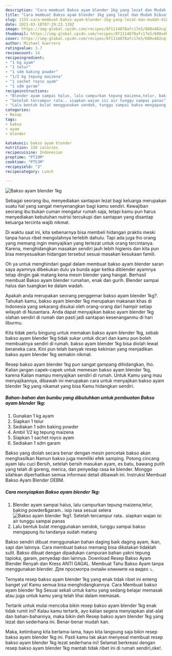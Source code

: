 ```yaml
---
description: "Cara membuat Bakso ayam blender 1kg yang lezat dan Mudah Dibuat"
title: "Cara membuat Bakso ayam blender 1kg yang lezat dan Mudah Dibuat"
slug: 1155-cara-membuat-bakso-ayam-blender-1kg-yang-lezat-dan-mudah-dibuat
date: 2021-03-18T07:29:23.139Z
image: https://img-global.cpcdn.com/recipes/8f1114878afc17e5/680x482cq70/bakso-ayam-blender-1kg-foto-resep-utama.jpg
thumbnail: https://img-global.cpcdn.com/recipes/8f1114878afc17e5/680x482cq70/bakso-ayam-blender-1kg-foto-resep-utama.jpg
cover: https://img-global.cpcdn.com/recipes/8f1114878afc17e5/680x482cq70/bakso-ayam-blender-1kg-foto-resep-utama.jpg
author: Michael Guerrero
ratingvalue: 3.7
reviewcount: 14
recipeingredient:
- "1 kg ayam"
- "1 telur"
- "1 sdm baking powder"
- "1/2 kg tepung maizena"
- "1 sachet royco ayam"
- "1 sdm garam"
recipeinstructions:
- "Blender ayam sampai halus, lalu campurkan tepung maizena,telur, baking powder&amp;garam.. isip rasa sesuai selera"
- "Setelah tercampur rata.. siapkan wajan isi air tunggu sampai panas"
- "Lalu bentuk bulat menggunakan sendok, tunggu sampai bakso mengapung itu tandanya sudah matang"
categories:
- Resep
tags:
- bakso
- ayam
- blender

katakunci: bakso ayam blender 
nutrition: 150 calories
recipecuisine: Indonesian
preptime: "PT19M"
cooktime: "PT53M"
recipeyield: "3"
recipecategory: Lunch

---
```



![Bakso ayam blender 1kg](https://img-global.cpcdn.com/recipes/8f1114878afc17e5/680x482cq70/bakso-ayam-blender-1kg-foto-resep-utama.jpg)

Sebagai seorang ibu, menyediakan santapan lezat bagi keluarga merupakan suatu hal yang sangat menyenangkan bagi kamu sendiri. Kewajiban seorang ibu bukan cuman mengatur rumah saja, tetapi kamu pun harus menyediakan kebutuhan nutrisi tercukupi dan santapan yang disantap keluarga tercinta wajib nikmat.

Di waktu  saat ini, kita sebenarnya bisa membeli hidangan praktis meski tanpa harus ribet mengolahnya terlebih dahulu. Tapi ada juga lho orang yang memang ingin menyajikan yang terlezat untuk orang tercintanya. Karena, menghidangkan masakan sendiri jauh lebih higienis dan kita pun bisa menyesuaikan hidangan tersebut sesuai masakan kesukaan famili. 

Oh ya untuk menghindari gagal dalam membuat bakso ayam blender saran saya ayamnya dibekukan dulu ya bunda agar ketika diblender ayamnya tetap dingin gak matang kena mesin blender yang hangat. Berhasil membuat Bakso ayam blender rumahan, enak dan gurih. Blender sampai halus dan tuangkan ke dalam wadah.

Apakah anda merupakan seorang penggemar bakso ayam blender 1kg?. Tahukah kamu, bakso ayam blender 1kg merupakan makanan khas di Indonesia yang sekarang disukai oleh orang-orang dari hampir setiap wilayah di Nusantara. Anda dapat menyajikan bakso ayam blender 1kg olahan sendiri di rumah dan pasti jadi santapan kesenanganmu di hari liburmu.

Kita tidak perlu bingung untuk memakan bakso ayam blender 1kg, sebab bakso ayam blender 1kg tidak sukar untuk dicari dan kamu pun boleh membuatnya sendiri di rumah. bakso ayam blender 1kg bisa diolah lewat beraneka cara. Kini pun telah banyak resep kekinian yang menjadikan bakso ayam blender 1kg semakin nikmat.

Resep bakso ayam blender 1kg pun sangat gampang dihidangkan, lho. Kalian jangan capek-capek untuk memesan bakso ayam blender 1kg, karena Kalian mampu menyajikan sendiri di rumah. Untuk Kamu yang mau menyajikannya, dibawah ini merupakan cara untuk menyajikan bakso ayam blender 1kg yang nikamat yang bisa Kamu hidangkan sendiri.

<!--inarticleads1-->

##### Bahan-bahan dan bumbu yang dibutuhkan untuk pembuatan Bakso ayam blender 1kg:

1. Gunakan 1 kg ayam
1. Siapkan 1 telur
1. Sediakan 1 sdm baking powder
1. Ambil 1/2 kg tepung maizena
1. Siapkan 1 sachet royco ayam
1. Sediakan 1 sdm garam


Bakso yang diolah secara benar dengan mesin pencetak bakso akan menghasilkan Namun bakso juga memiliki efek samping. Potong cincang ayam lalu cuci Bersih, setelah bersih masukan ayam, es batu, bawang putih yang telah di goreng, merica, dan penyedap rasa ke blender. Monggo silahkan diperhatikan semua informasi detail dibawah ini. Instruksi Membuat Bakso Ayam Blender DEBM. 

<!--inarticleads2-->

##### Cara menyiapkan Bakso ayam blender 1kg:

1. Blender ayam sampai halus, lalu campurkan tepung maizena,telur, baking powder&amp;garam.. isip rasa sesuai selera
<img src="https://img-global.cpcdn.com/steps/fd68b38cc1ee37f6/160x128cq70/bakso-ayam-blender-1kg-langkah-memasak-1-foto.jpg" alt="Bakso ayam blender 1kg">1. Setelah tercampur rata.. siapkan wajan isi air tunggu sampai panas
1. Lalu bentuk bulat menggunakan sendok, tunggu sampai bakso mengapung itu tandanya sudah matang


Bakso sendiri dibuat menggunakan bahan daging baik daging ayam, ikan, sapi dan lainnya. Cara membuat bakso memang bisa dikatakan tidaklah sulit. Bakso dibuat dengan dipadukan campuran bahan yakni tepung tapioka, garam, penyedap dan lainnya. Download Resep Bakso Ayam Blender Renyah dan Kress ANTI GAGAL. Membuat Tahu Bakso Ayam tanpa menggunakan blender. Для просмотра онлайн кликните на видео ⤵. 

Ternyata resep bakso ayam blender 1kg yang enak tidak ribet ini enteng banget ya! Kamu semua bisa menghidangkannya. Cara Membuat bakso ayam blender 1kg Sesuai sekali untuk kamu yang sedang belajar memasak atau juga untuk kamu yang telah lihai dalam memasak.

Tertarik untuk mulai mencoba bikin resep bakso ayam blender 1kg enak tidak rumit ini? Kalau kamu tertarik, ayo kalian segera menyiapkan alat-alat dan bahan-bahannya, maka bikin deh Resep bakso ayam blender 1kg yang lezat dan sederhana ini. Benar-benar mudah kan. 

Maka, ketimbang kita berlama-lama, hayo kita langsung saja bikin resep bakso ayam blender 1kg ini. Pasti kamu tak akan menyesal membuat resep bakso ayam blender 1kg lezat sederhana ini! Selamat berkreasi dengan resep bakso ayam blender 1kg mantab tidak ribet ini di rumah sendiri,oke!.

